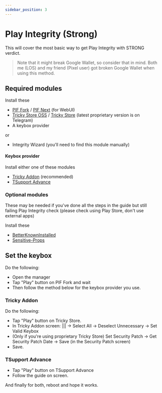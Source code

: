 ```yaml
---
sidebar_position: 3
---
```

# Play Integrity (Strong)

This will cover the most basic way to get Play Integrity with STRONG verdict.

> Note that it might break Google Wallet, so consider that in mind. Both me (LOS) and my friend (Pixel user) got broken Google Wallet when using this method.

## Required modules

Install these 

+ [PIF Fork](https://github.com/osm0sis/PlayIntegrityFork/releases/latest) / [PIF Next](https://github.com/EricInacio01/PlayIntegrityFix-NEXT) (for WebUI)
+ [Tricky Store OSS](https://github.com/beakthoven/TrickyStoreOSS/releases/latest) / [Tricky Store](https://github.com/5ec1cff/TrickyStore/releases/latest) (latest proprietary version is on Telegram)
+ A keybox provider

or

+ Integrity Wizard (you'll need to find this module manually)

#### Keybox provider

Install either one of these modules
+ [Tricky Addon](https://github.com/KOWX712/Tricky-Addon-Update-Target-List/releases/latest) (recommended)
+ [TSupport Advance](https://www.dropbox.com/scl/fi/vaqw80238bp5d7xdvn9kg/TSupport-Advance.zip?rlkey=sx3dl2wea0782alndqj9sz8qi&st=b5zuucjn&dl=1)

### Optional modules

These may be needed if you've done all the steps in the guide but still failing Play Integrity check (please check using Play Store, don't use external apps)

Install these

+ [BetterKnownInstalled](https://github.com/Pixel-Props/BetterKnownInstalled)
+ [Sensitive-Props](https://www.pling.com/p/2129780)
  
## Set the keybox

Do the following:

+ Open the manager
+ Tap "Play" button on PIF Fork and wait
+ Then follow the method below for the keybox provider you use.

### Tricky Addon

Do the following:

+ Tap "Play" button on Tricky Store.
+ In Tricky Addon screen: ||| -> Select All -> Deselect Unnecessary -> Set Valid Keybox
+ (Only if you're using proprietary Tricky Store) Set Security Patch -> Get Security Patch Date -> Save (in the Security Patch screen)
+ Save.

### TSupport Advance

+ Tap "Play" button on TSupport Advance
+ Follow the guide on screen.

And finally for both, reboot and hope it works.